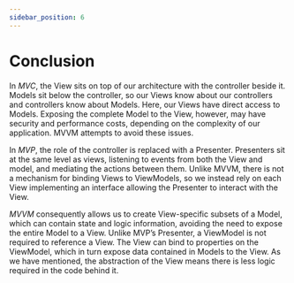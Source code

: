 ```yaml
---
sidebar_position: 6
---
```


# Conclusion

In _MVC_, the View sits on top of our architecture with the controller beside it. Models sit below the controller, so our Views know about our controllers and controllers know about Models. Here, our Views have direct access to Models. Exposing the complete Model to the View, however, may have security and performance costs, depending on the complexity of our application. MVVM attempts to avoid these issues.

In _MVP_, the role of the controller is replaced with a Presenter. Presenters sit at the same level as views, listening to events from both the View and model, and mediating the actions between them. Unlike MVVM, there is not a mechanism for binding Views to ViewModels, so we instead rely on each View implementing an interface allowing the Presenter to interact with the View.

_MVVM_ consequently allows us to create View-specific subsets of a Model, which can contain state and logic information, avoiding the need to expose the entire Model to a View. Unlike MVP’s Presenter, a ViewModel is not required to reference a View. The View can bind to properties on the ViewModel, which in turn expose data contained in Models to the View. As we have mentioned, the abstraction of the View means there is less logic required in the code behind it.
